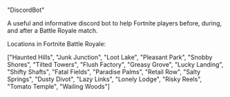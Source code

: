 "DiscordBot"

A useful and informative discord bot to help Fortnite players before, during, and after a Battle Royale match.

Locations in Fortnite Battle Royale:

["Haunted Hills",
"Junk Junction",
"Loot Lake",
"Pleasant Park",
"Snobby Shores",
"Tilted Towers",
"Flush Factory",
"Greasy Grove",
"Lucky Landing",
"Shifty Shafts",
"Fatal Fields",
"Paradise Palms",
"Retail Row",
"Salty Springs",
"Dusty Divot",
"Lazy Links",
"Lonely Lodge",
"Risky Reels",
"Tomato Temple",
"Wailing Woods"]


